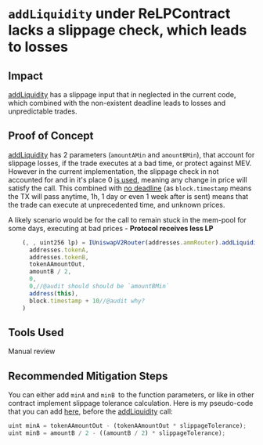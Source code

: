 # `addLiquidity` under **ReLPContract**  lacks a  slippage check, which leads to losses

## Impact
[addLiquidity](https://github.com/code-423n4/2023-08-dopex/blob/main/contracts/reLP/ReLPContract.sol#L286-L295) has a slippage input that in neglected in the current code, which combined with the non-existent deadline leads to losses and unpredictable trades.

## Proof of Concept
[addLiquidity](https://github.com/code-423n4/2023-08-dopex/blob/main/contracts/reLP/ReLPContract.sol#L286-L295) has 2 parameters (`amountAMin` and `amountBMin`), that account for slippage losses, if the trade executes at a bad time, or protect against MEV. However in the current implementation, the slippage check in not accounted for and in it's place 0 [is used](https://github.com/code-423n4/2023-08-dopex/blob/main/contracts/reLP/ReLPContract.sol#L291-L292), meaning any change in price will satisfy the call. This combined with [no deadline](https://github.com/code-423n4/2023-08-dopex/blob/main/contracts/reLP/ReLPContract.sol#L294C27-L294C27) (as `block.timestamp` means the TX will pass anytime, 1h, 1 day or even 1 week after is sent) means that the trade can execute at unprecedented time, and unknown prices.

A likely scenario would be for the call to remain stuck in the mem-pool for some days, executing at bad prices - **Protocol receives less LP**
 

```jsx
    (, , uint256 lp) = IUniswapV2Router(addresses.ammRouter).addLiquidity(
      addresses.tokenA,
      addresses.tokenB,
      tokenAAmountOut,
      amountB / 2,
      0,
      0,//@audit should should be `amountBMin`
      address(this),
      block.timestamp + 10//@audit why?
    )
```
## Tools Used
Manual review

## Recommended Mitigation Steps
You can either add `minA` and `minB `to the function parameters, or like in other contract implement slippage tolerance calculation. Here is my pseudo-code that you can add [here](https://github.com/code-423n4/2023-08-dopex/blob/main/contracts/reLP/ReLPContract.sol#L285), before the [addLiquidity](https://github.com/code-423n4/2023-08-dopex/blob/main/contracts/reLP/ReLPContract.sol#L286-L295) call:
```jsx
uint minA = tokenAAmountOut - (tokenAAmountOut * slippageTolerance);
uint minB = amountB / 2 - ((amountB / 2) * slippageTolerance);
```